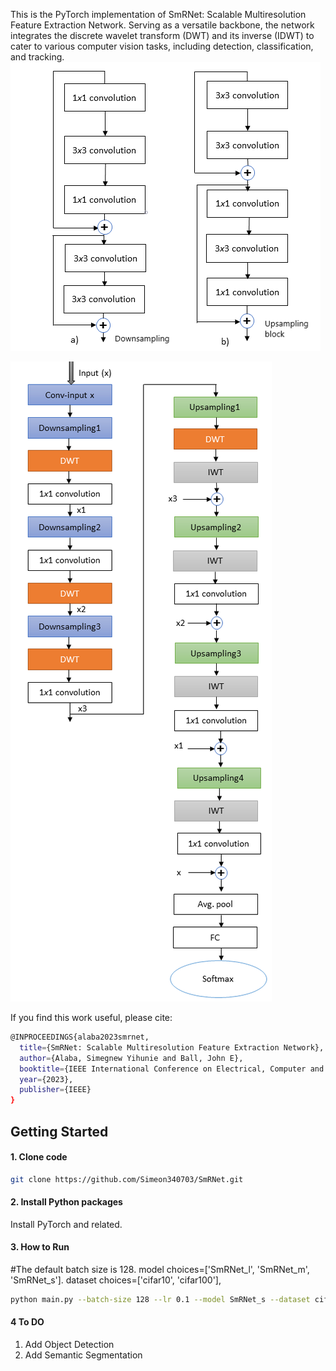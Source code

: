 This is the PyTorch implementation of SmRNet: Scalable Multiresolution Feature Extraction Network. Serving as a versatile backbone, the network integrates the discrete wavelet transform (DWT) and its inverse (IDWT) to cater to various computer vision tasks, including detection, classification, and tracking.
![Upsampling_Downsampling](upsample_downsample_blocks.png)

![SmRNet](full_arch.png)


If you find this work useful, please cite:


```bash
@INPROCEEDINGS{alaba2023smrnet,
  title={SmRNet: Scalable Multiresolution Feature Extraction Network},
  author={Alaba, Simegnew Yihunie and Ball, John E},
  booktitle={IEEE International Conference on Electrical, Computer and Energy Technologies (ICECET 2023)},
  year={2023},
  publisher={IEEE}
}
```
## Getting Started
#### 1. Clone code

```bash
git clone https://github.com/Simeon340703/SmRNet.git
```
#### 2. Install Python packages
Install PyTorch and related.
#### 3. How to Run
#The default batch size is 128. model choices=['SmRNet_l', 'SmRNet_m', 'SmRNet_s']. dataset choices=['cifar10', 'cifar100'],
```bash
python main.py --batch-size 128 --lr 0.1 --model SmRNet_s --dataset cifar100 --epochs 100
```
#### 4 To DO
1. Add Object Detection
2.  Add Semantic Segmentation
